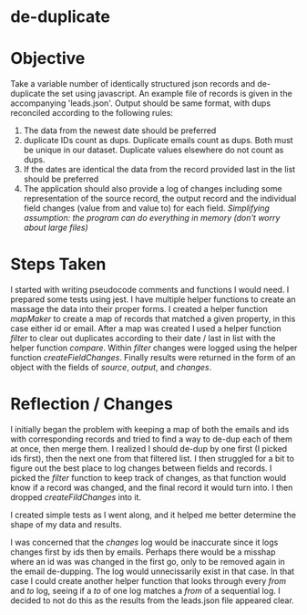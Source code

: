 # de-duplicate

Objective
===

Take a variable number of identically structured json records and de-duplicate the set using javascript.
An example file of records is given in the accompanying 'leads.json'. Output should be same format, with dups reconciled according to the following rules:

1. The data from the newest date should be preferred
1. duplicate IDs count as dups. Duplicate emails count as dups. Both must be unique in our dataset. Duplicate values elsewhere do not count as dups.
1. If the dates are identical the data from the record provided last in the list should be preferred
1. The application should also provide a log of changes including some representation of the source record, the output record and the individual field changes (value from and value to) for each field.
*Simplifying assumption: the program can do everything in memory (don't worry about large files)*

Steps Taken
===

I started with writing pseudocode comments and functions I would need. I prepared some tests using jest. I have multiple helper functions to create an massage the data into their proper forms. I created a helper function *mapMaker* to create a map of records that matched a given property, in this case either id or email. After a map was created I used a helper function *filter* to clear out duplicates according to their date / last in list with the helper function *compare*. Within *filter* changes were logged using the helper function *createFieldChanges*. Finally results were returned in the form of an object with the fields of *source*, *output*, and *changes*.

Reflection / Changes
===

I initially began the problem with keeping a map of both the emails and ids with corresponding records and tried to find a way to de-dup each of them at once, then merge them. I realized I should de-dup by one first (I picked ids first), then the next one from that filtered list. I then struggled for a bit to figure out the best place to log changes between fields and records. I picked the *filter* function to keep track of changes, as that function would know if a record was changed, and the final record it would turn into. I then dropped *createFildChanges* into it.

I created simple tests as I went along, and it helped me better determine the shape of my data and results.

I was concerned that the *changes* log would be inaccurate since it logs changes first by ids then by emails. Perhaps there would be a misshap where an id was was changed in the first go, only to be removed again in the email de-dupping. The log would unnecissarily exist in that case. In that case I could create another helper function that looks through every *from* and *to* log, seeing if a *to* of one log matches a *from* of a sequential log. I decided to not do this as the results from the leads.json file appeared clear.
